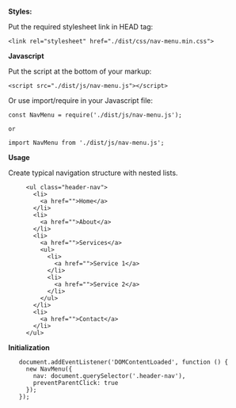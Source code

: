 **Styles:**
  
  Put the required stylesheet link in HEAD tag:
  
    <link rel="stylesheet" href="./dist/css/nav-menu.min.css">
    
**Javascript**    
    
Put the script at the bottom of your markup: 

    <script src="./dist/js/nav-menu.js"></script>    
   
Or use import/require in your Javascript file:
    
    const NavMenu = require('./dist/js/nav-menu.js');
    
    or
    
    import NavMenu from './dist/js/nav-menu.js';
 
**Usage**
     
Create typical navigation structure with nested lists. 
      
         <ul class="header-nav">
           <li>
             <a href="">Home</a>
           </li>
           <li>
             <a href="">About</a>
           </li>
           <li>
             <a href="">Services</a>
             <ul>
               <li>
                 <a href="">Service 1</a>
               </li>
               <li>
                 <a href="">Service 2</a>
               </li>
             </ul>
           </li>
           <li>
             <a href="">Contact</a>
           </li>
         </ul>
         
**Initialization**
 
       document.addEventListener('DOMContentLoaded', function () {
         new NavMenu({
           nav: document.querySelector('.header-nav'),
           preventParentClick: true
         });
       });